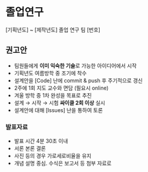 # 졸업연구
[기획년도] ~ [제작년도] 졸업 연구 팀 [번호]


## 권고안
* 팀원들에게 **이미 익숙한 기술**로 가능한 아이디어에서 시작
* 기획년도 여름방학 중 조기에 착수
* 설계안을 [Code] 난에 commit & push 후 주기적으로 갱신
* 2주에 1회 지도 교수와 면담 (필요시 online)
* 겨울 방학 중 1차 완성을 목표로 추진
* 설계 &rarr; 시작 &rarr; 시험 **싸이클 2회 이상** 실시
* 설계안에 대해 [Issues] 난을 통하여 토론


### 발표자료
* 발표 시간 4분 30초 이내
* 서론 본론 결론
* 사진 등의 경우 가로세로비율을 유지
* 개념 설명 중심. 수식은 보고서 등 첨부 자료로
